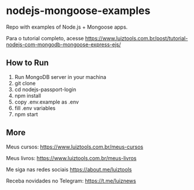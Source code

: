 # nodejs-mongoose-examples
Repo with examples of Node.js + Mongoose apps.

Para o tutorial completo, acesse https://www.luiztools.com.br/post/tutorial-nodejs-com-mongodb-mongoose-express-ejs/

## How to Run

1. Run MongoDB server in your machina
2. git clone
3. cd nodejs-passport-login
4. npm install
5. copy .env.example as .env
6. fill .env variables
7. npm start

## More

Meus cursos: https://www.luiztools.com.br/meus-cursos

Meus livros: https://www.luiztools.com.br/meus-livros

Me siga nas redes sociais https://about.me/luiztools

Receba novidades no Telegram: https://t.me/luiznews